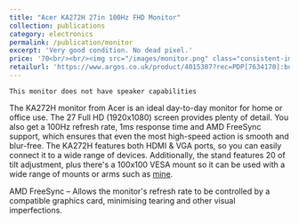 ```yaml
---
title: "Acer KA272H 27in 100Hz FHD Monitor"
collection: publications
category: electronics
permalink: /publication/monitor
excerpt: 'Very good condition. No dead pixel.'
price: '70<br/><br/><img src="/images/monitor.png" class="consistent-image">'
retailurl: 'https://www.argos.co.uk/product/4015307?rec=PDP[7634170]:bottomSlider:P1:OHAT:alternatives:4015307:IKD5YQc6og1dEHx0IjZl'
---
```


`This monitor does not have speaker capabilities`

The KA272H monitor from Acer is an ideal day-to-day monitor for home or office use. The 27 Full HD (1920x1080) screen provides plenty of detail. You also get a 100Hz refresh rate, 1ms response time and AMD FreeSync support, which ensures that even the most high-speed action is smooth and blur-free. The KA272H features both HDMI & VGA ports, so you can easily connect it to a wide range of devices. Additionally, the stand features 20 of tilt adjustment, plus there's a 100x100 VESA mount so it can be used with a wide range of mounts or arms such as <a href="/publication/monitorarm">mine</a>.

AMD FreeSync – Allows the monitor's refresh rate to be controlled by a compatible graphics card, minimising tearing and other visual imperfections.
